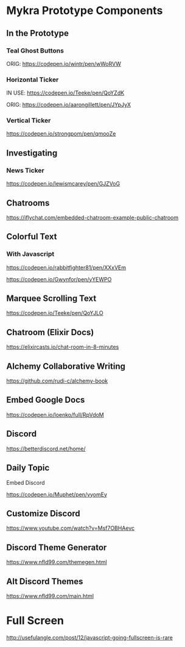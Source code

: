 # Mykra Prototype Components

## In the Prototype

### Teal Ghost Buttons

ORIG:
https://codepen.io/wintr/pen/wWoRVW

### Horizontal Ticker

IN USE:
https://codepen.io/Teeke/pen/QoYZdK

ORIG:
https://codepen.io/aarongillett/pen/JYpJyX

### Vertical Ticker

https://codepen.io/strongpom/pen/qmooZe


## Investigating

### News Ticker

https://codepen.io/lewismcarey/pen/GJZVoG

## Chatrooms

https://iflychat.com/embedded-chatroom-example-public-chatroom

## Colorful Text

### With Javascript

https://codepen.io/rabbitfighter81/pen/XXxVEm

https://codepen.io/Gwynfor/pen/yYEWPO

## Marquee Scrolling Text

https://codepen.io/Teeke/pen/QoYJLO

## Chatroom (Elixir Docs)

https://elixircasts.io/chat-room-in-8-minutes

## Alchemy Collaborative Writing

https://github.com/rudi-c/alchemy-book

## Embed Google Docs

https://codepen.io/loenko/full/RpVdoM

## Discord

https://betterdiscord.net/home/

## Daily Topic

Embed Discord

https://codepen.io/Muphet/pen/vyomEy

## Customize Discord

https://www.youtube.com/watch?v=Msf7OBHAevc

## Discord Theme Generator

https://www.nfld99.com/themegen.html

## Alt Discord Themes

https://www.nfld99.com/main.html

# Full Screen

http://usefulangle.com/post/12/javascript-going-fullscreen-is-rare
















